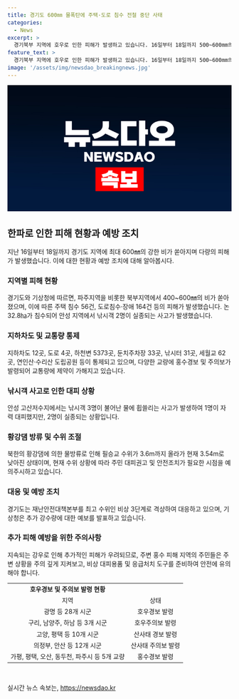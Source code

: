 ```yaml
---
title: 경기도 600㎜ 물폭탄에 주택·도로 침수 전철 중단 사태
categories:
  - News
excerpt: >
  경기북부 지역에 호우로 인한 피해가 발생하고 있습니다. 16일부터 18일까지 500~600mm의 물폭탄으로 주택 56건, 도로 침수 및 장애 164건 등의 피해가 발생하였고, 안성 낚시객 2명이 실종되었습니다. 또한, 연천 등 8개 시군 논 32.8㏊가 침수되는 등 피해가 속출하고 있습니다. 황강댐의 방류가 이러한 재난 상황의 원인으로 보고되었으며, 경기도 재난안전대책본부는 비상 3단계로 대응할 것을 지시하였습니다. 현재까지 발표된 정보에 따르면 전역에 추가 비가 예보되고 있습니다.
feature_text: >
  경기북부 지역에 호우로 인한 피해가 발생하고 있습니다. 16일부터 18일까지 500~600mm의 물폭탄으로 주택 56건, 도로 침수 및 장애 164건 등의 피해가 발생하였고, 안성 낚시객 2명이 실종되었습니다. 또한, 연천 등 8개 시군 논 32.8㏊가 침수되는 등 피해가 속출하고 있습니다. 황강댐의 방류가 이러한 재난 상황의 원인으로 보고되었으며, 경기도 재난안전대책본부는 비상 3단계로 대응할 것을 지시하였습니다. 현재까지 발표된 정보에 따르면 전역에 추가 비가 예보되고 있습니다.
image: '/assets/img/newsdao_breakingnews.jpg'
---
```


<p><img src="/assets/img/newsdao_breakingnews.jpg" alt="pcversion 속보" /></p>

<h2 data-ke-size="size26">한파로 인한 피해 현황과 예방 조치</h2>

<p data-ke-size="size16">지난 16일부터 18일까지 경기도 지역에 최대 600㎜의 강한 비가 쏟아지며 다량의 피해가 발생했습니다. 이에 대한 현황과 예방 조치에 대해 알아봅시다.</p>

<h3>지역별 피해 현황</h3>

<p data-ke-size="size16">경기도와 기상청에 따르면, 파주지역을 비롯한 북부지역에서 400~600㎜의 비가 쏟아졌으며, 이에 따른 주택 침수 56건, 도로침수·장애 164건 등의 피해가 발생했습니다. 논 32.8㏊가 침수되어 안성 지역에서 낚시객 2명이 실종되는 사고가 발생했습니다.</p>

<h3>지하차도 및 교통량 통제</h3>

<p data-ke-size="size16">지하차도 12곳, 도로 4곳, 하천변 5373곳, 둔치주차장 33곳, 낚시터 31곳, 세월교 62곳, 연인산·수리산 도립공원 등이 통제되고 있으며, 다양한 교량에 홍수경보 및 주의보가 발령되어 교통량에 제약이 가해지고 있습니다.</p>

<h3>낚시객 사고로 인한 대피 상황</h3>

<p data-ke-size="size16">안성 고산저수지에서는 낚시객 3명이 불어난 물에 휩쓸리는 사고가 발생하여 1명이 자력 대피했지만, 2명이 실종되는 상황입니다.</p>

<h3>황강댐 방류 및 수위 조절</h3>

<p data-ke-size="size16">북한의 황강댐에 의한 물방류로 인해 필승교 수위가 3.6m까지 올라가 현재 3.54m로 낮아진 상태이며, 현재 수위 상황에 따라 주민 대피권고 및 안전조치가 필요한 시점을 예의주시하고 있습니다.</p>

<h3>대응 및 예방 조치</h3>

<p data-ke-size="size16">경기도는 재난안전대책본부를 최고 수위인 비상 3단계로 격상하여 대응하고 있으며, 기상청은 추가 강수량에 대한 예보를 발표하고 있습니다.</p>

<h3>추가 피해 예방을 위한 주의사항</h3>

<p data-ke-size="size16">지속되는 강우로 인해 추가적인 피해가 우려되므로, 주변 홍수 피해 지역의 주민들은 주변 상황을 주의 깊게 지켜보고, 비상 대피용품 및 응급처치 도구를 준비하여 안전에 유의해야 합니다.</p>

<table>
    <tr>
        <td style="text-align: center; height: 17px;"><b>호우경보 및 주의보 발령 현황</b></td>
    </tr>
    <tr>
        <td style="text-align: center; height: 17px;">지역</td>
        <td style="text-align: center; height: 17px;">상태</td>
    </tr>
    <tr>
        <td style="text-align: center; height: 17px;">광명 등 28개 시군</td>
        <td style="text-align: center; height: 17px;">호우경보 발령</td>
    </tr>
    <tr>
        <td style="text-align: center; height: 17px;">구리, 남양주, 하남 등 3개 시군</td>
        <td style="text-align: center; height: 17px;">호우주의보 발령</td>
    </tr>
    <tr>
        <td style="text-align: center; height: 17px;">고양, 평택 등 10개 시군</td>
        <td style="text-align: center; height: 17px;">산사태 경보 발령</td>
    </tr>
    <tr>
        <td style="text-align: center; height: 17px;">의정부, 안산 등 12개 시군</td>
        <td style="text-align: center; height: 17px;">산사태 주의보 발령</td>
    </tr>
    <tr>
        <td style="text-align: center; height: 17px;">가평, 평택, 오산, 동두천, 파주시 등 5개 교량</td>
        <td style="text-align: center; height: 17px;">홍수경보 발령</td>
    </tr>
</table>

<p data-ke-size="size16">&nbsp;</p>
실시간 뉴스 속보는, <a href="https://newsdao.kr" rel="dofollow">https://newsdao.kr</a>


